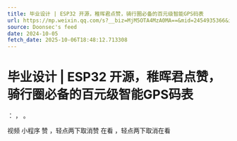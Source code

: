 ```yaml
---
title: 毕业设计 | ESP32 开源，稚晖君点赞，骑行圈必备的百元级智能GPS码表
url: https://mp.weixin.qq.com/s?__biz=MjM5OTA4MzA0MA==&mid=2454935366&idx=1&sn=f4290edd16dc3a420905181a8f525f0a
source: Doonsec's feed
date: 2024-10-05
fetch_date: 2025-10-06T18:48:12.713308
---
```


# 毕业设计 | ESP32 开源，稚晖君点赞，骑行圈必备的百元级智能GPS码表

：
，
。

视频
小程序
赞
，轻点两下取消赞
在看
，轻点两下取消在看